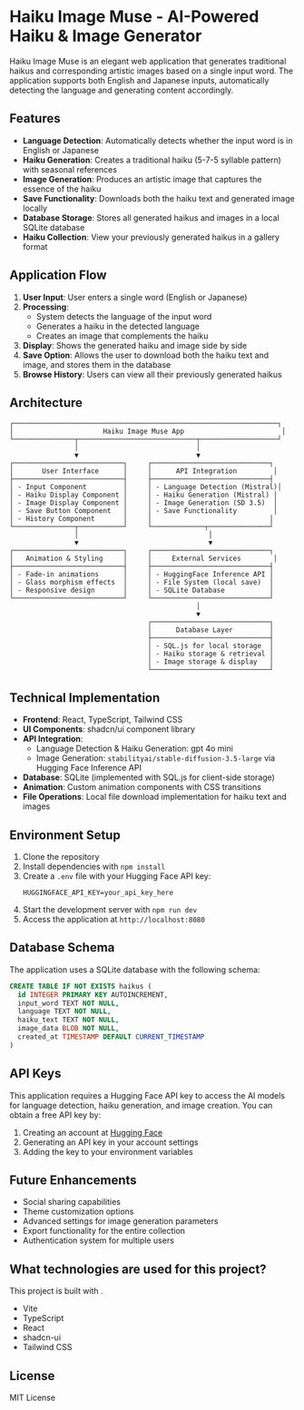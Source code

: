 
# Haiku Image Muse - AI-Powered Haiku & Image Generator

Haiku Image Muse is an elegant web application that generates traditional haikus and corresponding artistic images based on a single input word. The application supports both English and Japanese inputs, automatically detecting the language and generating content accordingly.

## Features

- **Language Detection**: Automatically detects whether the input word is in English or Japanese
- **Haiku Generation**: Creates a traditional haiku (5-7-5 syllable pattern) with seasonal references
- **Image Generation**: Produces an artistic image that captures the essence of the haiku
- **Save Functionality**: Downloads both the haiku text and generated image locally
- **Database Storage**: Stores all generated haikus and images in a local SQLite database
- **Haiku Collection**: View your previously generated haikus in a gallery format

## Application Flow

1. **User Input**: User enters a single word (English or Japanese)
2. **Processing**:
   - System detects the language of the input word
   - Generates a haiku in the detected language
   - Creates an image that complements the haiku
3. **Display**: Shows the generated haiku and image side by side
4. **Save Option**: Allows the user to download both the haiku text and image, and stores them in the database
5. **Browse History**: Users can view all their previously generated haikus

## Architecture

```
┌─────────────────────────────────────────────────────────────────┐
│                      Haiku Image Muse App                        │
└───────────────┬─────────────────────────────┬───────────────────┘
                │                             │
                ▼                             ▼
┌───────────────────────────┐     ┌─────────────────────────────┐
│       User Interface      │     │      API Integration         │
├───────────────────────────┤     ├─────────────────────────────┤
│ - Input Component         │     │ - Language Detection (Mistral)│
│ - Haiku Display Component │     │ - Haiku Generation (Mistral) │
│ - Image Display Component │     │ - Image Generation (SD 3.5)  │
│ - Save Button Component   │     │ - Save Functionality         │
│ - History Component       │     │                             │
└───────────────┬───────────┘     └─────────────┬───────────────┘
                │                                │
                ▼                                ▼
┌───────────────────────────┐     ┌─────────────────────────────┐
│   Animation & Styling     │     │     External Services        │
├───────────────────────────┤     ├─────────────────────────────┤
│ - Fade-in animations      │     │ - HuggingFace Inference API │
│ - Glass morphism effects  │     │ - File System (local save)  │
│ - Responsive design       │     │ - SQLite Database           │
└───────────────────────────┘     └─────────────────────────────┘
                                              │
                                              ▼
                                  ┌─────────────────────────────┐
                                  │      Database Layer         │
                                  ├─────────────────────────────┤
                                  │ - SQL.js for local storage  │
                                  │ - Haiku storage & retrieval │
                                  │ - Image storage & display   │
                                  └─────────────────────────────┘
```

## Technical Implementation

- **Frontend**: React, TypeScript, Tailwind CSS
- **UI Components**: shadcn/ui component library
- **API Integration**:
  - Language Detection & Haiku Generation: gpt 4o mini
  - Image Generation: `stabilityai/stable-diffusion-3.5-large` via Hugging Face Inference API
- **Database**: SQLite (implemented with SQL.js for client-side storage)
- **Animation**: Custom animation components with CSS transitions
- **File Operations**: Local file download implementation for haiku text and images

## Environment Setup

1. Clone the repository
2. Install dependencies with `npm install`
3. Create a `.env` file with your Hugging Face API key:
   ```
   HUGGINGFACE_API_KEY=your_api_key_here
   ```
4. Start the development server with `npm run dev`
5. Access the application at `http://localhost:8080`

## Database Schema

The application uses a SQLite database with the following schema:

```sql
CREATE TABLE IF NOT EXISTS haikus (
  id INTEGER PRIMARY KEY AUTOINCREMENT,
  input_word TEXT NOT NULL,
  language TEXT NOT NULL,
  haiku_text TEXT NOT NULL,
  image_data BLOB NOT NULL,
  created_at TIMESTAMP DEFAULT CURRENT_TIMESTAMP
)
```

## API Keys

This application requires a Hugging Face API key to access the AI models for language detection, haiku generation, and image creation. You can obtain a free API key by:

1. Creating an account at [Hugging Face](https://huggingface.co/)
2. Generating an API key in your account settings
3. Adding the key to your environment variables

## Future Enhancements

- Social sharing capabilities
- Theme customization options
- Advanced settings for image generation parameters
- Export functionality for the entire collection
- Authentication system for multiple users

## What technologies are used for this project?

This project is built with .

- Vite
- TypeScript
- React
- shadcn-ui
- Tailwind CSS

## License

MIT License
